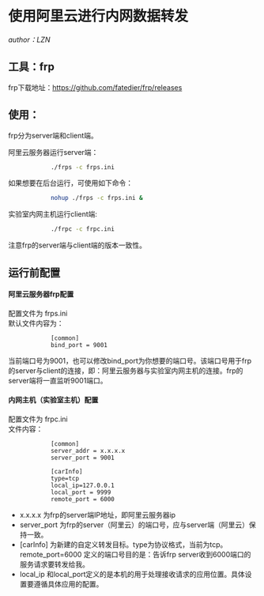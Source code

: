 # 使用阿里云进行内网数据转发
*author：LZN*  

## 工具：frp

frp下载地址：https://github.com/fatedier/frp/releases

## 使用：  
   frp分为server端和client端。

   阿里云服务器运行server端：
```bash
            ./frps -c frps.ini
```
   如果想要在后台运行，可使用如下命令：
```bash     
            nohup ./frps -c frps.ini &
```
   实验室内网主机运行client端:
```bash
            ./frpc -c frpc.ini
```
注意frp的server端与client端的版本一致性。
        
## 运行前配置

   #### 阿里云服务器frp配置  
   配置文件为 frps.ini  
     默认文件内容为：  
```
            [common]
            bind_port = 9001
```
   当前端口号为9001，也可以修改bind_port为你想要的端口号。该端口号用于frp的server与client的连接，即：阿里云服务器与实验室内网主机的连接。frp的server端将一直监听9001端口。

   #### 内网主机（实验室主机）配置  
   配置文件为 frpc.ini  
   文件内容：
```
            [common]
            server_addr = x.x.x.x
            server_port = 9001

            [carInfo]
            type=tcp
            local_ip=127.0.0.1
            local_port = 9999
            remote_port = 6000
```      
   - x.x.x.x 为frp的server端IP地址，即阿里云服务器ip  
   - server_port 为frp的server（阿里云）的端口号，应与server端（阿里云）保持一致。  
   - [carInfo] 为新建的自定义转发目标。type为协议格式，当前为tcp。remote_port=6000 定义的端口号目的是：告诉frp server收到6000端口的服务请求要转发给我。  
   - local_ip 和local_port定义的是本机的用于处理接收请求的应用位置。具体设置要遵循具体应用的配置。
    
